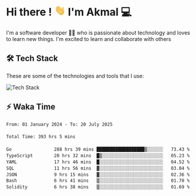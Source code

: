 # Hi there ! <img src="https://github.com/ABSphreak/ABSphreak/blob/master/gifs/Hi.gif" width="30"> I'm Akmal  💻

I'm a software developer 👨‍💻 who is passionate about technology and loves to learn new things. I'm excited to learn and collaborate with others

## 🛠️ Tech Stack

These are some of the technologies and tools that I use:

![Tech Stack](https://skillicons.dev/icons?i=typescript,nodejs,javascript,express,nest,sequelize,go,rabbitmq,python,solidity,react,vue,next,nuxtjs,webpack,vite,tailwindcss,bootstrap,css,scss,html,vercel,firebase,heroku,netlify,docker,postgresql,mongodb,redis,mysql,graphql,git,github,gitlab,vscode,figma,postman,pytorch,tensorflow,bash)

## ⚡ Waka Time
<!--START_SECTION:waka-->

```txt
From: 01 January 2024 - To: 20 July 2025

Total Time: 393 hrs 5 mins

Go                288 hrs 39 mins ██████████████████▒░░░░░░   73.43 %
TypeScript        20 hrs 32 mins  █▒░░░░░░░░░░░░░░░░░░░░░░░   05.23 %
YAML              17 hrs 46 mins  █░░░░░░░░░░░░░░░░░░░░░░░░   04.52 %
SQL               11 hrs 56 mins  ▓░░░░░░░░░░░░░░░░░░░░░░░░   03.04 %
JSON              9 hrs 15 mins   ▓░░░░░░░░░░░░░░░░░░░░░░░░   02.36 %
Bash              6 hrs 41 mins   ▒░░░░░░░░░░░░░░░░░░░░░░░░   01.70 %
Solidity          6 hrs 38 mins   ▒░░░░░░░░░░░░░░░░░░░░░░░░   01.69 %
```

<!--END_SECTION:waka-->


